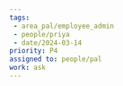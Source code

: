 ```yaml
---
tags:
 - area_pal/employee_admin
 - people/priya
 - date/2024-03-14
priority: P4
assigned to: people/pal
work: ask 
---
```


